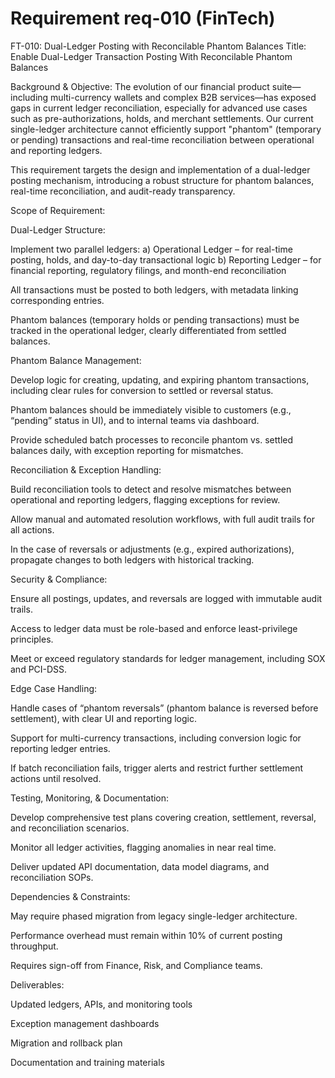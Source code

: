 # Requirement req-010 (FinTech)

FT-010: Dual-Ledger Posting with Reconcilable Phantom Balances
Title:
Enable Dual-Ledger Transaction Posting With Reconcilable Phantom Balances

Background & Objective:
The evolution of our financial product suite—including multi-currency wallets and complex B2B services—has exposed gaps in current ledger reconciliation, especially for advanced use cases such as pre-authorizations, holds, and merchant settlements. Our current single-ledger architecture cannot efficiently support "phantom" (temporary or pending) transactions and real-time reconciliation between operational and reporting ledgers.

This requirement targets the design and implementation of a dual-ledger posting mechanism, introducing a robust structure for phantom balances, real-time reconciliation, and audit-ready transparency.

Scope of Requirement:

Dual-Ledger Structure:

Implement two parallel ledgers:
a) Operational Ledger – for real-time posting, holds, and day-to-day transactional logic
b) Reporting Ledger – for financial reporting, regulatory filings, and month-end reconciliation

All transactions must be posted to both ledgers, with metadata linking corresponding entries.

Phantom balances (temporary holds or pending transactions) must be tracked in the operational ledger, clearly differentiated from settled balances.

Phantom Balance Management:

Develop logic for creating, updating, and expiring phantom transactions, including clear rules for conversion to settled or reversal status.

Phantom balances should be immediately visible to customers (e.g., “pending” status in UI), and to internal teams via dashboard.

Provide scheduled batch processes to reconcile phantom vs. settled balances daily, with exception reporting for mismatches.

Reconciliation & Exception Handling:

Build reconciliation tools to detect and resolve mismatches between operational and reporting ledgers, flagging exceptions for review.

Allow manual and automated resolution workflows, with full audit trails for all actions.

In the case of reversals or adjustments (e.g., expired authorizations), propagate changes to both ledgers with historical tracking.

Security & Compliance:

Ensure all postings, updates, and reversals are logged with immutable audit trails.

Access to ledger data must be role-based and enforce least-privilege principles.

Meet or exceed regulatory standards for ledger management, including SOX and PCI-DSS.

Edge Case Handling:

Handle cases of “phantom reversals” (phantom balance is reversed before settlement), with clear UI and reporting logic.

Support for multi-currency transactions, including conversion logic for reporting ledger entries.

If batch reconciliation fails, trigger alerts and restrict further settlement actions until resolved.

Testing, Monitoring, & Documentation:

Develop comprehensive test plans covering creation, settlement, reversal, and reconciliation scenarios.

Monitor all ledger activities, flagging anomalies in near real time.

Deliver updated API documentation, data model diagrams, and reconciliation SOPs.

Dependencies & Constraints:

May require phased migration from legacy single-ledger architecture.

Performance overhead must remain within 10% of current posting throughput.

Requires sign-off from Finance, Risk, and Compliance teams.

Deliverables:

Updated ledgers, APIs, and monitoring tools

Exception management dashboards

Migration and rollback plan

Documentation and training materials